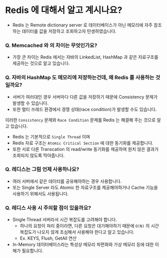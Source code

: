 # Redis 에 대해서 알고 계시나요?

- Redis 는 Remote dictionary server 로 데이터베이스가 아닌 메모리에 자주 참조하는 데이터를 값을 저장하고 조회하고자 탄생하였습니다.

### Q. Memcached 와 의 차이는 무엇인가요?

- 가장 큰 차이는 Redis 에서는 자바의 LinkedList, HashMap 과 같은 자료구조를 제공하는 것으로 알고 있습니다.

### Q. 자바의 HashMap 도 메모리에 저장하는건데, 왜 Redis 를 사용하는 것일까요?

- 서버가 여러대인 경우 서버마다 다른 값을 저장하기 때문에 Consistency 문제가 발생할 수 있습니다.
- 또한 멀티 쓰레드 환경에서 경쟁 상태(race condition)가 발생할 수도 있습니다.

이러한 `Consistency` 문제와 `Race Condition` 문제를 Redis 는 해결해 주는 것으로 알고 있습니다.

- Redis 는 기본적으로 `Single Thread` 이며
- Redis 자료 구조는 `Atomic Critical Section` 에 대한 동기화를 제공합니다.
- 또한 서로 다른 Transcation 의 read/write 동기화를 제공하여 원치 않은 결과가 조회되지 않도록 막아줍니다.

### Q. 레디스는 그럼 언제 사용하나요?

- 여러 서버에서 같은 데이터를 공유해야하는 경우 사용합니다.
- 또는 Single Server 라도 Atomic 한 자료구조를 제공해야하거나 Cache 기능을 사용하기 위해서도 사용됩니다.

### Q. 레디스 사용 시 주의할 점이 있을까요?

- Single Thread 서버라서 시간 복잡도를 고려해야 합니다.
  - 하나의 요청이 처리 중이라면, 다른 요청은 대기해야하기 때문에 `O(N)` 의 시간 복잡도가 나오지 않게 조심해서 사용해야 한다고 알고 있습니다.
  - Ex. KEYS, Flush, GetAll 연산 
- In-Memory 데이터베이스라는 특성상 메모리 파편화와 가상 메모리 등에 대한 이해가 필요합니다.
